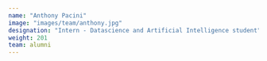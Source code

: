 ```yaml
---
name: "Anthony Pacini"
image: "images/team/anthony.jpg"
designation: "Intern - Datascience and Artificial Intelligence student"
weight: 201
team: alumni
---
```

